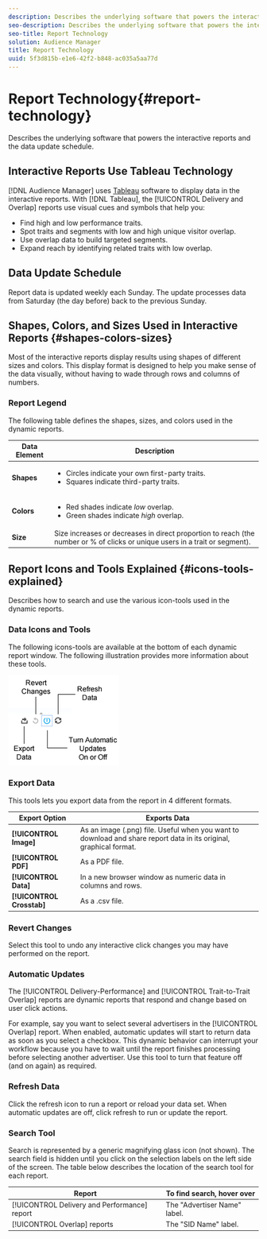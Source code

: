 ```yaml
---
description: Describes the underlying software that powers the interactive reports and the data update schedule.
seo-description: Describes the underlying software that powers the interactive reports and the data update schedule.
seo-title: Report Technology
solution: Audience Manager
title: Report Technology
uuid: 5f3d815b-e1e6-42f2-b848-ac035a5aa77d
---
```


# Report Technology{#report-technology}

Describes the underlying software that powers the interactive reports and the data update schedule.

<!-- 

c_report_technology.xml

 -->

## Interactive Reports Use Tableau Technology

[!DNL Audience Manager] uses [Tableau](https://www.tableausoftware.com/) software to display data in the interactive reports. With [!DNL Tableau], the [!UICONTROL Delivery and Overlap] reports use visual cues and symbols that help you:

* Find high and low performance traits. 
* Spot traits and segments with low and high unique visitor overlap. 
* Use overlap data to build targeted segments. 
* Expand reach by identifying related traits with low overlap.

## Data Update Schedule

Report data is updated weekly each Sunday. The update processes data from Saturday (the day before) back to the previous Sunday. 

## Shapes, Colors, and Sizes Used in Interactive Reports {#shapes-colors-sizes}

Most of the interactive reports display results using shapes of different sizes and colors. This display format is designed to help you make sense of the data visually, without having to wade through rows and columns of numbers.

<!-- 

r_legend.xml

 -->

### Report Legend

The following table defines the shapes, sizes, and colors used in the dynamic reports.

<table id="table_EC180A96E3784FC6B81FCFB546C4A3FA"> 
 <thead> 
  <tr> 
   <th colname="col1" class="entry"> Data Element </th> 
   <th colname="col2" class="entry"> Description </th> 
  </tr> 
 </thead>
 <tbody> 
  <tr> 
   <td colname="col1"> <b>Shapes</b> </td> 
   <td colname="col2"> 
    <ul id="ul_076773ABD0BB4CE6834ACFA8B3D6AC2E"> 
     <li id="li_BBAB37A6EC1549B48C0E4D3BFAF7062C">Circles indicate your own first-party traits. </li> 
     <li id="li_371331AE984A4A999CE0596EA13987E0">Squares indicate third-party traits. </li> 
    </ul> </td> 
  </tr> 
  <tr> 
   <td colname="col1"> <b>Colors</b> </td> 
   <td colname="col2"> 
    <ul id="ul_F5D243297F0C4E5A8EDCBD28A548869E"> 
     <li id="li_332EB873A35440E6BB6093E36A0FAC3D">Red shades indicate <i>low</i> overlap. </li> 
     <li id="li_29DFDB1218DF4069B5DCFF841D48EF56">Green shades indicate <i>high</i> overlap. </li> 
    </ul> </td> 
  </tr> 
  <tr> 
   <td colname="col1"> <b>Size</b> </td> 
   <td colname="col2"> Size increases or decreases in direct proportion to reach (the number or % of clicks or unique users in a trait or segment). </td> 
  </tr> 
 </tbody> 
</table>

## Report Icons and Tools Explained {#icons-tools-explained}

Describes how to search and use the various icon-tools used in the dynamic reports.

<!-- 

r_icons.xml

 -->

### Data Icons and Tools

The following icons-tools are available at the bottom of each dynamic report window. The following illustration provides more information about these tools.

![](assets/tools_icons90.png)

### Export Data

This tools lets you export data from the report in 4 different formats.  

|  Export Option  | Exports Data  |
|---|---|
| **[!UICONTROL Image]** | As an image (.png) file. Useful when you want to download and share report data in its original, graphical format.  |
| **[!UICONTROL PDF]** | As a PDF file.  |
| **[!UICONTROL Data]** | In a new browser window as numeric data in columns and rows.  |
| **[!UICONTROL Crosstab]** | As a .csv file.  |

### Revert Changes

Select this tool to undo any interactive click changes you may have performed on the report.

### Automatic Updates

The [!UICONTROL Delivery-Performance] and [!UICONTROL Trait-to-Trait Overlap] reports are dynamic reports that respond and change based on user click actions. 

For example, say you want to select several advertisers in the [!UICONTROL Overlap] report. When enabled, automatic updates will start to return data as soon as you select a checkbox. This dynamic behavior can interrupt your workflow because you have to wait until the report finishes processing before selecting another advertiser. Use this tool to turn that feature off (and on again) as required.

### Refresh Data

Click the refresh icon to run a report or reload your data set. When automatic updates are off, click refresh to run or update the report.

### Search Tool

Search is represented by a generic magnifying glass icon (not shown). The search field is hidden until you click on the selection labels on the left side of the screen. The table below describes the location of the search tool for each report.  

|  Report  | To find search, hover over  |
|---|---|
| [!UICONTROL Delivery and Performance] report  | The "Advertiser Name" label.  |
| [!UICONTROL Overlap] reports  | The "SID Name" label.  |
